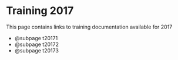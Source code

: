 # Training 2017

This page contains links to training documentation available for 2017

* @subpage t20171
* @subpage t20172
* @subpage t20173
